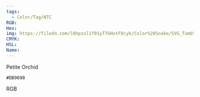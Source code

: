 ```yaml
---
tags:
  - Color/Tag/NTC
RGB:
Hex:
img: https://filedn.com/l0hpzxl1f01yT7GHxtF8cyk/Color%20Snake/SVG_Tumb%20Mass%20No%20Name/DB9690.svg
CMYK:
HSL:
Name:
---
```

Petite Orchid
```palette
#DB9690
```
RGB
